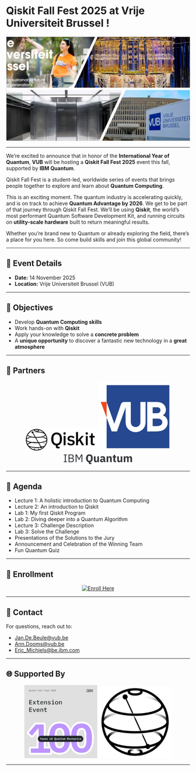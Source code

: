 # Qiskit Fall Fest 2025 at Vrije Universiteit Brussel !

![Banner](https://raw.githubusercontent.com/EACMichiels/QiskitFallFest2025/main/Collage.jpg)

---
We’re excited to announce that in honor of the **International Year of Quantum**, **VUB** will be hosting a **Qiskit Fall Fest 2025** event this fall, supported by **IBM Quantum**.  

Qiskit Fall Fest is a student-led, worldwide series of events that brings people together to explore and learn about **Quantum Computing**.  

This is an exciting moment. The quantum industry is accelerating quickly, and is on track to achieve **Quantum Advantage by 2026**. We get to be part of that journey through Qiskit Fall Fest. We’ll be using **Qiskit**, the world’s most performant Quantum Software Development Kit, and running circuits on **utility-scale hardware** built to return meaningful results.  

Whether you’re brand new to Quantum or already exploring the field, there’s a place for you here. So come build skills and join this global community!  


---

## 📅 Event Details  
- **Date:** 14 November 2025  
- **Location:** Vrije Universiteit Brussel (VUB)  

---

## 🎯 Objectives  
- Develop **Quantum Computing skills**  
- Work hands-on with **Qiskit**  
- Apply your knowledge to solve a **concrete problem**  
- A **unique opportunity** to discover a fantastic new technology in a **great atmosphere**  

---

## 🤝 Partners  

<p align="center">
  <img src="https://raw.githubusercontent.com/EACMichiels/QiskitFallFest2025/main/QiskitLogo.jpg" alt="Qiskit Logo" width="200"/>
  <img src="https://raw.githubusercontent.com/EACMichiels/QiskitFallFest2025/main/VUBLogo.jpg" alt="VUB Logo" width="200"/>
  <img src="https://raw.githubusercontent.com/EACMichiels/QiskitFallFest2025/main/IBMQuantumLogo.jpg" alt="IBM Quantum Logo" width="200"/>
</p>

---
## 📘 Agenda  
- Lecture 1: A holistic introduction to Quantum Computing  
- Lecture 2: An introduction to Qiskit  
- Lab 1: My first Qiskit Program  
- Lab 2: Diving deeper into a Quantum Algorithm  
- Lecture 3: Challenge Description  
- Lab 3: Solve the Challenge  
- Presentations of the Solutions to the Jury  
- Announcement and Celebration of the Winning Team  
- Fun Quantum Quiz  
---

## 🚀 Enrollment  

<p align="center">
  <a href="https://forms.gle/VXpcuvxWEtd2LZgg8" target="_blank">
    <img src="https://img.shields.io/badge/Enroll%20Here-blue?style=for-the-badge&logo=GoogleForms" alt="Enroll Here"/>
  </a>
</p>

---

## 📩 Contact  

For questions, reach out to:  
- [Jan.De.Beule@vub.be](mailto:Jan.De.Beule@vub.be)  
- [Ann.Dooms@vub.be](mailto:Ann.Dooms@vub.be)  
- [Eric_Michiels@be.ibm.com](mailto:Eric_Michiels@be.ibm.com)  

---

## 🌐 Supported By  

<p align="center">
  <img src="https://raw.githubusercontent.com/EACMichiels/QiskitFallFest2025/main/ExtensionEvent.png" alt="Extension Event" width="200"/>
  <img src="https://raw.githubusercontent.com/EACMichiels/QiskitFallFest2025/main/QiskitSphere.jpg" alt="Qiskit Sphere" width="200"/>
</p>

---
